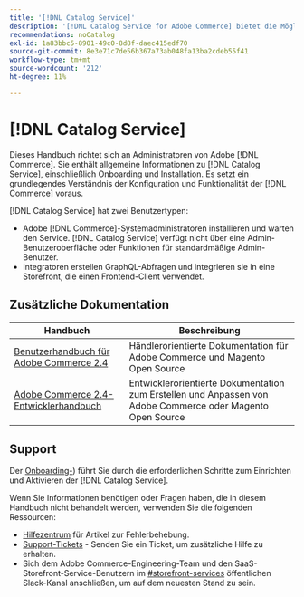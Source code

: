 ```yaml
---
title: '[!DNL Catalog Service]'
description: '[!DNL Catalog Service for Adobe Commerce] bietet die Möglichkeit, den Inhalt von Produktanzeige- und Produktlistenseiten schneller abzurufen als über die nativen GraphQL-Abfragen von Adobe Commerce.'
recommendations: noCatalog
exl-id: 1a83bbc5-8901-49c0-8d8f-daec415edf70
source-git-commit: 8e3e71c7de56b367a73ab048fa13ba2cdeb55f41
workflow-type: tm+mt
source-wordcount: '212'
ht-degree: 11%

---
```


# [!DNL Catalog Service]

Dieses Handbuch richtet sich an Administratoren von Adobe [!DNL Commerce]. Sie enthält allgemeine Informationen zu [!DNL Catalog Service], einschließlich Onboarding und Installation. Es setzt ein grundlegendes Verständnis der Konfiguration und Funktionalität der [!DNL Commerce] voraus.

[!DNL Catalog Service] hat zwei Benutzertypen:

* Adobe [!DNL Commerce]-Systemadministratoren installieren und warten den Service. [!DNL Catalog Service] verfügt nicht über eine Admin-Benutzeroberfläche oder Funktionen für standardmäßige Admin-Benutzer.
* Integratoren erstellen GraphQL-Abfragen und integrieren sie in eine Storefront, die einen Frontend-Client verwendet.

## Zusätzliche Dokumentation

| Handbuch | Beschreibung |
|------ | ----------- |
| [Benutzerhandbuch für Adobe Commerce 2.4](https://experienceleague.adobe.com/docs/commerce.html?lang=de) | Händlerorientierte Dokumentation für Adobe Commerce und Magento Open Source |
| [Adobe Commerce 2.4-Entwicklerhandbuch](https://developer.adobe.com/commerce/docs) | Entwicklerorientierte Dokumentation zum Erstellen und Anpassen von Adobe Commerce oder Magento Open Source |

## Support

Der [Onboarding-](https://experienceleague.adobe.com/docs/commerce/catalog-service/installation.html?lang=de)) führt Sie durch die erforderlichen Schritte zum Einrichten und Aktivieren der [!DNL Catalog Service].

Wenn Sie Informationen benötigen oder Fragen haben, die in diesem Handbuch nicht behandelt werden, verwenden Sie die folgenden Ressourcen:

* [Hilfezentrum](https://experienceleague.adobe.com/docs/commerce-knowledge-base/kb/overview.html?lang=de) für Artikel zur Fehlerbehebung.
* [Support-Tickets](https://experienceleague.adobe.com/docs/commerce-knowledge-base/kb/help-center-guide/magento-help-center-user-guide.html?lang=de#submit-ticket) - Senden Sie ein Ticket, um zusätzliche Hilfe zu erhalten.
* Sich dem Adobe Commerce-Engineering-Team und den SaaS-Storefront-Service-Benutzern im [#storefront-services](https://magentocommeng.slack.com/archives/C03HVPG8RS4) öffentlichen Slack-Kanal anschließen, um auf dem neuesten Stand zu sein.
